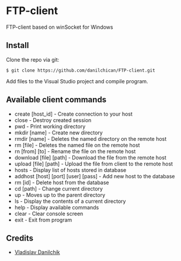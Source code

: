 # FTP-client
FTP-client based on winSocket for Windows

## Install
Clone the repo via git:
```
$ git clone https://github.com/danilchican/FTP-client.git
```

Add files to the Visual Studio project and compile program.

## Available client commands
* create [host_id] - Create connection to your host
* close - Destroy created session
* pwd - Print working directory
* mkdir [name] - Create new directory
* rmdir [name] - Deletes the named directory on the remote host
* rm [file] - Deletes the named file on the remote host
* rn [from] [to] - Rename the file on the remote host
* download [file] [path] - Download the file from the remote host
* upload [file] [path] - Upload the file from client to the remote host
* hosts - Display list of hosts stored in database
* addhost [host] [port] [user] [pass] - Add new host to the database
* rm [id] - Delete host from the database
* cd [path] - Change current directory
* up - Moves up to the parent directory
* ls - Display the contents of a current directory
* help - Display available commands
* clear - Clear console screen
* exit - Exit from program

## Credits
* [Vladislav Danilchik](https://github.com/danilchican)
